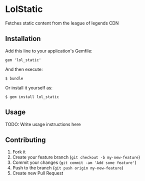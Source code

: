 # LolStatic

Fetches static content from the league of legends CDN

## Installation

Add this line to your application's Gemfile:

    gem 'lol_static'

And then execute:

    $ bundle

Or install it yourself as:

    $ gem install lol_static

## Usage

TODO: Write usage instructions here

## Contributing

1. Fork it
2. Create your feature branch (`git checkout -b my-new-feature`)
3. Commit your changes (`git commit -am 'Add some feature'`)
4. Push to the branch (`git push origin my-new-feature`)
5. Create new Pull Request
